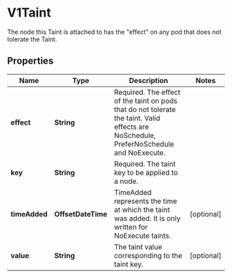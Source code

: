 

# V1Taint

The node this Taint is attached to has the \"effect\" on any pod that does not tolerate the Taint.

## Properties

| Name | Type | Description | Notes |
|------------ | ------------- | ------------- | -------------|
|**effect** | **String** | Required. The effect of the taint on pods that do not tolerate the taint. Valid effects are NoSchedule, PreferNoSchedule and NoExecute. |  |
|**key** | **String** | Required. The taint key to be applied to a node. |  |
|**timeAdded** | **OffsetDateTime** | TimeAdded represents the time at which the taint was added. It is only written for NoExecute taints. |  [optional] |
|**value** | **String** | The taint value corresponding to the taint key. |  [optional] |



